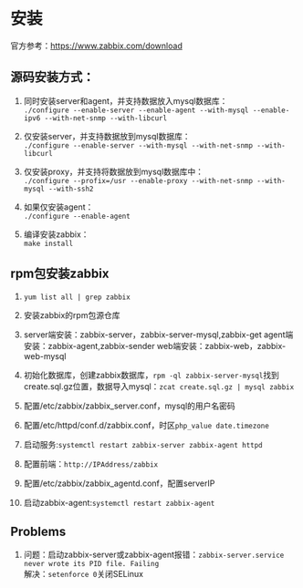 # 安装

官方参考：https://www.zabbix.com/download

源码安装方式：
-----------
1. 同时安装server和agent，并支持数据放入mysql数据库：<br>`./configure --enable-server --enable-agent --with-mysql --enable-ipv6 --with-net-snmp --with-libcurl`
2. 仅安装server，并支持数据放到mysql数据库：<br>`./configure --enable-server --with-mysql --with-net-snmp --with-libcurl`
3. 仅安装proxy，并支持将数据放到mysql数据库中：<br>`./configure --profix=/usr --enable-proxy --with-net-snmp --with-mysql --with-ssh2`
4. 如果仅安装agent：<br>`./configure --enable-agent`

5. 编译安装zabbix：<br>`make install`

rpm包安装zabbix
------------
1. `yum list all | grep zabbix`
2. 安装zabbix的rpm包源仓库
3. server端安装：zabbix-server，zabbix-server-mysql,zabbix-get
   agent端安装：zabbix-agent,zabbix-sender
   web端安装：zabbix-web，zabbix-web-mysql
4. 初始化数据库，创建zabbix数据库，`rpm -ql zabbix-server-mysql`找到create.sql.gz位置，数据导入mysql：`zcat create.sql.gz | mysql zabbix`
5. 配置/etc/zabbix/zabbix_server.conf，mysql的用户名密码
6. 配置/etc/httpd/conf.d/zabbix.conf，时区`php_value date.timezone `
6. 启动服务:`systemctl restart zabbix-server zabbix-agent httpd`
7. 配置前端：`http://IPAddress/zabbix`

8. 配置/etc/zabbix/zabbix_agentd.conf，配置serverIP
9. 启动zabbix-agent:`systemctl restart zabbix-agent`

Problems
-----
1. 问题：启动zabbix-server或zabbix-agent报错：`zabbix-server.service never wrote its PID file. Failing`<br>
   解决：`setenforce 0`关闭SELinux
